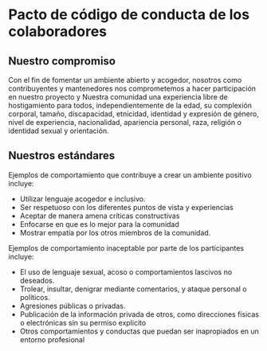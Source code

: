 # Pacto de código de conducta de los colaboradores

## Nuestro compromiso

Con el fin de fomentar un ambiente abierto y acogedor, nosotros como
contribuyentes y mantenedores nos comprometemos a hacer participación en nuestro proyecto y
Nuestra comunidad una experiencia libre de hostigamiento para todos, independientemente de la edad, su complexión corporal, tamaño, discapacidad, etnicidad, identidad y expresión de género, nivel de experiencia,
nacionalidad, apariencia personal, raza, religión o identidad sexual y
orientación.

## Nuestros estándares

Ejemplos de comportamiento que contribuye a crear un ambiente positivo
incluye: 

* Utilizar lenguaje acogedor e inclusivo.
* Ser respetuoso con los diferentes puntos de vista y experiencias
* Aceptar de manera amena críticas constructivas
* Enfocarse en que es lo mejor para la comunidad
* Mostrar empatía por los otros miembros de la comunidad.

Ejemplos de comportamiento inaceptable por parte de los participantes incluye:

* El uso de lenguaje sexual, acoso o comportamientos lascivos no deseados.
* Trolear, insultar, denigrar mediante comentarios, y ataque personal o políticos.
* Agresiones públicas o privadas.
* Publicación de la información privada de otros, como direcciones físicas o electrónicas sin su permiso explicito
* Otros comportamientos y conductas que puedan ser inapropiados en un entorno profesional
